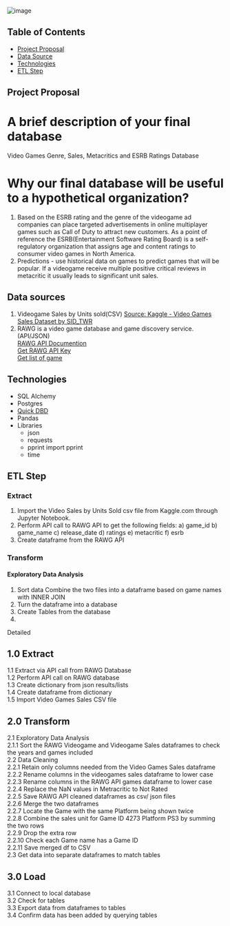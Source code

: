 ![image](https://user-images.githubusercontent.com/78628287/123713598-c20cec00-d842-11eb-8bc9-f5f12641ce5b.png)

## Table of Contents ##
* [Project Proposal](#project-proposal)
* [Data Source](#data-sources)
* [Technologies](#technologies)
* [ETL Step](#etl-step)

## Project Proposal 
# A brief description of your final database
Video Games Genre, Sales, Metacritics and ESRB Ratings Database

# Why our final database will be useful to a hypothetical organization?
1) Based on the ESRB rating and the genre of the videogame ad companies can place targeted advertisements in online multiplayer games such as Call of Duty to attract new customers. As a point of reference the ESRB(Entertainment Software Rating Board) is a self-regulatory organization that assigns age and content ratings to consumer video games in North America.
2) Predictions - use historical data on games to predict games that will be popular. If a videogame receive multiple positive critical reviews in metacritic it usually leads to significant unit sales.

## Data sources
1) Videogame Sales by Units sold(CSV) [Source: Kaggle - Video Games Sales Dataset by SID_TWR](https://www.kaggle.com/sidtwr/videogames-sales-dataset?select=Video_Games_Sales_as_at_22_Dec_2016.csv)  <br>
2) RAWG is a video game database and game discovery service. (API/JSON) <br>
 [RAWG API Documention](https://api.rawg.io/docs/)<br>
 [Get RAWG API Key](https://rawg.io/apidocs)<br>
 [Get list of game](https://api.rawg.io/docs/#tag/games)
 
## Technologies
* SQL Alchemy
* Postgres
* [Quick DBD](https://app.quickdatabasediagrams.com/#/)
* Pandas
* Libraries
  - json
  - requests 
  - pprint import pprint
  - time

## ETL Step 

### Extract
1) Import the Video Sales by Units Sold csv file from Kaggle.com through Jupyter Notebook.
2) Perform API call to RAWG API to get the following fields:
  a) game_id
  b) game_name
  c) release_date
  d) ratings
  e) metacritic
  f) esrb 
3) Create dataframe from the RAWG API 

### Transform
#### Exploratory Data Analysis
1) Sort data 
Combine the two files into a dataframe based on game names with INNER JOIN
3) Turn the dataframe into a database
7) Create Tables from the database
8) 


Detailed 
## 1.0 Extract <br>
 1.1 Extract via API call from RAWG Database <br>
 1.2 Perform API call on RAWG database <br>
 1.3 Create dictionary from json results/lists <br>
 1.4 Create dataframe from dictionary <br>
 1.5 Import Video Games Sales CSV file <br>
## 2.0 Transform <br>
 2.1 Exploratory Data Analysis <br>
  2.1.1 Sort the RAWG Videogame and Videogame Sales dataframes to check the years and games included <br>
  2.2 Data Cleaning<br>
   2.2.1 Retain only columns needed from the Video Games Sales dataframe<br>
   2.2.2 Rename columns in the videogames sales dataframe to lower case<br>
   2.2.3 Rename columns in the RAWG API games dataframe to lower case<br>
   2.2.4 Replace the NaN values in Metracritic to Not Rated<br>
   2.2.5 Save RAWG API cleaned dataframes as csv/ json files<br>
   2.2.6 Merge the two dataframes<br>
   2.2.7 Locate the Game with the same Platform being shown twice<br>
   2.2.8 Combine the sales unit for Game ID 4273 Platform PS3 by summing the two rows<br>
   2.2.9 Drop the extra row<br>
   2.2.10 Check each Game name has a Game ID<br>
   2.2.11 Save merged df to CSV<br>
  2.3 Get data into separate dataframes to match tables<br>
## 3.0 Load<br>
  3.1 Connect to local database <br>
  3.2 Check for tables<br>
  3.3 Export data from dataframes to tables<br>
  3.4 Confirm data has been added by querying tables<br>

